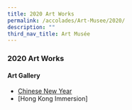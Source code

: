 ```yaml
---
title: 2020 Art Works
permalink: /accolades/Art-Musee/2020/
description: ""
third_nav_title: Art Musée
---
```

### 2020 Art Works

#### Art Gallery

* [Chinese New Year](/files/chinese%20new%20year.pdf)
* [Hong Kong Immersion]